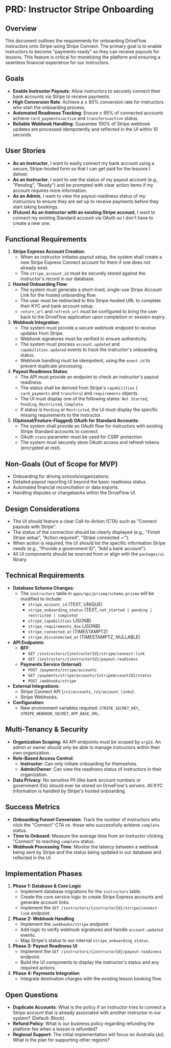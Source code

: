 # PRD: Instructor Stripe Onboarding

## Overview

This document outlines the requirements for onboarding DriveFlow instructors onto Stripe using Stripe Connect. The primary goal is to enable instructors to become "payments-ready" so they can receive payouts for lessons. This feature is critical for monetizing the platform and ensuring a seamless financial experience for our instructors.

## Goals

- **Enable Instructor Payouts**: Allow instructors to securely connect their bank accounts via Stripe to receive payments.
- **High Conversion Rate**: Achieve a ≥ 80% conversion rate for instructors who start the onboarding process.
- **Automated Readiness Tracking**: Ensure ≥ 95% of connected accounts achieve `card_payments=active` and `transfers=active` status.
- **Reliable Webhook Handling**: Guarantee 100% of Stripe webhook updates are processed idempotently and reflected in the UI within 10 seconds.

## User Stories

- **As an Instructor**, I want to easily connect my bank account using a secure, Stripe-hosted form so that I can get paid for the lessons I deliver.
- **As an Instructor**, I want to see the status of my payout account (e.g., "Pending", "Ready") and be prompted with clear action items if my account requires more information.
- **As an Admin**, I want to view the payout-readiness status of my instructors to ensure they are set up to receive payments before they start taking bookings.
- **(Future) As an Instructor with an existing Stripe account**, I want to connect my existing Standard account via OAuth so I don't have to create a new one.

## Functional Requirements

1.  **Stripe Express Account Creation**:
    - When an instructor initiates payout setup, the system shall create a new Stripe Express Connect account for them if one does not already exist.
    - The `stripe_account_id` must be securely stored against the instructor's record in our database.
2.  **Hosted Onboarding Flow**:
    - The system must generate a short-lived, single-use Stripe Account Link for the hosted onboarding flow.
    - The user must be redirected to this Stripe-hosted URL to complete their KYC and bank account setup.
    - `return_url` and `refresh_url` must be configured to bring the user back to the DriveFlow application upon completion or session expiry.
3.  **Webhook Integration**:
    - The system must provide a secure webhook endpoint to receive updates from Stripe.
    - Webhook signatures must be verified to ensure authenticity.
    - The system must process `account.updated` and `capabilities.updated` events to track the instructor's onboarding status.
    - Webhook handling must be idempotent, using the `event.id` to prevent duplicate processing.
4.  **Payout Readiness Status**:
    - The API must provide an endpoint to check an instructor's payout readiness.
    - The status shall be derived from Stripe's `capabilities` ( `card_payments` and `transfers`) and `requirements` objects.
    - The UI must display one of the following states: `Not Started`, `Pending`, `Restricted`, `Complete`.
    - If status is `Pending` or `Restricted`, the UI must display the specific missing requirements to the instructor.
5.  **(Optional/Feature-Flagged) OAuth for Standard Accounts**:
    - The system shall provide an OAuth flow for instructors with existing Stripe Standard accounts to connect.
    - OAuth `state` parameter must be used for CSRF protection.
    - The system must securely store OAuth access and refresh tokens (encrypted at rest).

## Non-Goals (Out of Scope for MVP)

- Onboarding for driving schools/organizations.
- Detailed payout reporting UI beyond the basic readiness status.
- Automated financial reconciliation or data exports.
- Handling disputes or chargebacks within the DriveFlow UI.

## Design Considerations

- The UI should feature a clear Call-to-Action (CTA) such as "Connect payouts with Stripe".
- The status of the connection should be clearly displayed (e.g., "Finish Stripe setup", "Action required", "Stripe connected ✓").
- When action is required, the UI should list the specific information Stripe needs (e.g., "Provide a government ID", "Add a bank account").
- All UI components should be sourced from or align with the `packages/ui` library.

## Technical Requirements

- **Database Schema Changes**:
  - The `instructors` table in `apps/api/prisma/schema.prisma` will be modified to include:
    - `stripe_account_id` (TEXT, UNIQUE)
    - `stripe_onboarding_status` (TEXT, `not_started | pending | restricted | complete`)
    - `stripe_capabilities` (JSONB)
    - `stripe_requirements_due` (JSONB)
    - `stripe_connected_at` (TIMESTAMPTZ)
    - `stripe_disconnected_at` (TIMESTAMPTZ, NULLABLE)
- **API Endpoints**:
  - **BFF**:
    - `GET /instructors/{instructorId}/stripe/connect-link`
    - `GET /instructors/{instructorId}/payout-readiness`
  - **Payments Service (Internal)**:
    - `POST /payments/stripe/accounts`
    - `GET /payments/stripe/accounts/{stripeAccountId}/status`
    - `POST /webhooks/stripe`
- **External Integrations**:
  - Stripe Connect API (`/v1/accounts`, `/v1/account_links`).
  - Stripe Webhooks.
- **Configuration**:
  - New environment variables required: `STRIPE_SECRET_KEY`, `STRIPE_WEBHOOK_SECRET`, `APP_BASE_URL`.

## Multi-Tenancy & Security

- **Organization Scoping**: All API endpoints must be scoped by `orgId`. An admin or owner should only be able to manage instructors within their own organization.
- **Role-Based Access Control**:
  - **Instructor**: Can only initiate onboarding for themselves.
  - **Admin/Owner**: Can view the readiness status of instructors in their organization.
- **Data Privacy**: No sensitive PII (like bank account numbers or government IDs) should ever be stored on DriveFlow's servers. All KYC information is handled by Stripe's hosted onboarding.

## Success Metrics

- **Onboarding Funnel Conversion**: Track the number of instructors who click the "Connect" CTA vs. those who successfully achieve `complete` status.
- **Time to Onboard**: Measure the average time from an instructor clicking "Connect" to reaching `complete` status.
- **Webhook Processing Time**: Monitor the latency between a webhook being sent by Stripe and the status being updated in our database and reflected in the UI.

## Implementation Phases

1.  **Phase 1: Database & Core Logic**
    - Implement database migrations for the `instructors` table.
    - Create the core service logic to create Stripe Express accounts and generate account links.
    - Implement the `GET /instructors/{instructorId}/stripe/connect-link` endpoint.
2.  **Phase 2: Webhook Handling**
    - Implement the `/webhooks/stripe` endpoint.
    - Add logic to verify webhook signatures and handle `account.updated` events.
    - Map Stripe's status to our internal `stripe_onboarding_status`.
3.  **Phase 3: Payout Readiness UI**
    - Implement the `GET /instructors/{instructorId}/payout-readiness` endpoint.
    - Build the UI components to display the instructor's status and any required actions.
4.  **Phase 4: Payments Integration**
    - Integrate destination charges with the existing lesson booking flow.

## Open Questions

- **Duplicate Accounts**: What is the policy if an instructor tries to connect a Stripe account that is already associated with another instructor in our system? (Default: Block).
- **Refund Policy**: What is our business policy regarding refunding the platform fee when a lesson is refunded?
- **Regional Support**: The initial implementation will focus on Australia (`AU`). What is the plan for supporting other regions?
